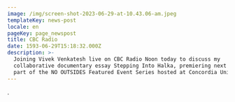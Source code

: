 ```yaml
---
image: /img/screen-shot-2023-06-29-at-10.43.06-am.jpeg
templateKey: news-post
locale: en
pageKey: page_newspost
title: CBC Radio
date: 1593-06-29T15:18:32.000Z
description: >-
  Joining Vivek Venkatesh live on CBC Radio Noon today to discuss my
  collaborative documentary essay Stepping Into Halka, premiering next week as
  part of the NO OUTSIDES Featured Event Series hosted at Concordia University.
---
```

.
